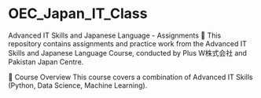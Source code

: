 # OEC_Japan_IT_Class
Advanced IT Skills and Japanese Language - Assignments 🚀 This repository contains assignments and practice work from the Advanced IT Skills and Japanese Language Course, conducted by Plus W株式会社 and Pakistan Japan Centre.

📌 Course Overview This course covers a combination of Advanced IT Skills (Python, Data Science, Machine Learning).

